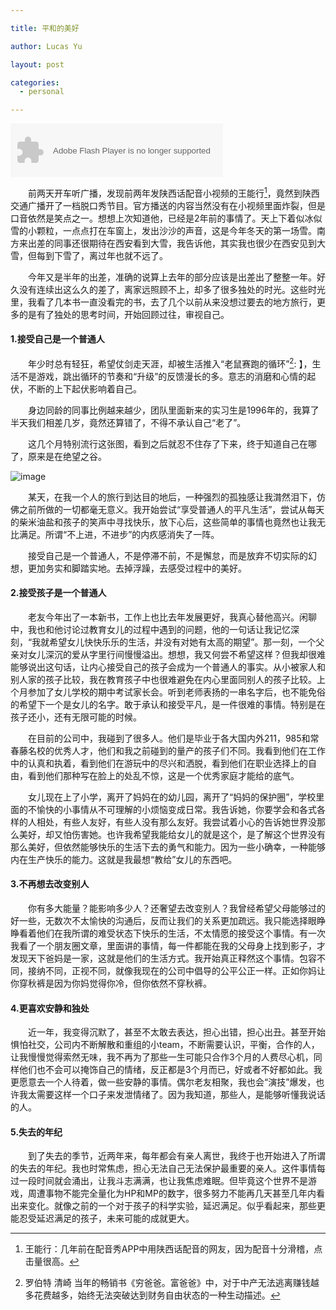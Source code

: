 ```yaml
---

title: 平和的美好

author: Lucas Yu

layout: post

categories:
  - personal

---
```

  
<object width="340" height="86" data="http://music.163.com/style/swf/widget.swf?sid=168091&amp;type=2&amp;auto=0&amp;width=320&amp;height=66" type="application/x-shockwave-flash"><param name="src" value="http://music.163.com/style/swf/widget.swf?sid=168091&amp;type=2&amp;auto=0&amp;width=320&amp;height=66" /><param name="allownetworking" value="all" /></object>

&emsp;&emsp;前两天开车听广播，发现前两年发陕西话配音小视频的王能行[^1]，竟然到陕西交通广播开了一档脱口秀节目。官方播送的内容当然没有在小视频里面炸裂，但是口音依然是笑点之一。想想上次知道他，已经是2年前的事情了。天上下着似冰似雪的小颗粒，一点点打在车窗上，发出沙沙的声音，这是今年冬天的第一场雪。南方来出差的同事还很期待在西安看到大雪，我告诉他，其实我也很少在西安见到大雪，但每到下雪了，离过年也就不远了。  
  
&emsp;&emsp;今年又是半年的出差，准确的说算上去年的部分应该是出差出了整整一年。好久没有连续出这么久的差了，离家远照顾不上，却多了很多独处的时光。这些时光里，我看了几本书一直没看完的书，去了几个以前从来没想过要去的地方旅行，更多的是有了独处的思考时间，开始回顾过往，审视自己。  
  
#### 1.接受自己是一个普通人
&emsp;&emsp;年少时总有轻狂，希望仗剑走天涯，却被生活推入“老鼠赛跑的循环”[^2]: 】，生活不是游戏，跳出循环的节奏和“升级”的反馈漫长的多。意志的消磨和心情的起伏，不断的上下起伏影响着自己。

&emsp;&emsp;身边同龄的同事比例越来越少，团队里面新来的实习生是1996年的，我算了半天我们相差几岁，竟然还算错了，不得不承认自己“老了”。

&emsp;&emsp;这几个月特别流行这张图，看到之后就忍不住存了下来，终于知道自己在哪了，原来是在绝望之谷。

![image](http://www.iamyuchao.com/wp-content/uploads/2018/mountain.jpg)

&emsp;&emsp;某天，在我一个人的旅行到达目的地后，一种强烈的孤独感让我潸然泪下，仿佛之前所做的一切都毫无意义。我开始尝试“享受普通人的平凡生活”，尝试从每天的柴米油盐和孩子的笑声中寻找快乐，放下心后，这些简单的事情也竟然也让我无比满足。所谓“不上进，不进步”的内疚感消失了一阵。

&emsp;&emsp;接受自己是一个普通人，不是停滞不前，不是懈怠，而是放弃不切实际的幻想，更加务实和脚踏实地。去掉浮躁，去感受过程中的美好。

#### 2.接受孩子是一个普通人
&emsp;&emsp;老友今年出了一本新书，工作上也比去年发展更好，我真心替他高兴。闲聊中，我也和他讨论过教育女儿的过程中遇到的问题，他的一句话让我记忆深刻，“我就希望女儿快快乐乐的生活，并没有对她有太高的期望”。那一刻，一个父亲对女儿深沉的爱从字里行间慢慢溢出。想想，我又何尝不希望这样？但我却很难能够说出这句话，让内心接受自己的孩子会成为一个普通人的事实。从小被家人和别人家的孩子比较，我在教育孩子中也很难避免在内心里面同别人的孩子比较。上个月参加了女儿学校的期中考试家长会。听到老师表扬的一串名字后，也不能免俗的希望下一个是女儿的名字。敢于承认和接受平凡，是一件很难的事情。特别是在孩子还小，还有无限可能的时候。

&emsp;&emsp;在目前的公司中，我碰到了很多人。他们是毕业于各大国内外211，985和常春藤名校的优秀人才，他们和我之前碰到的量产的孩子们不同。我看到他们在工作中的认真和执着，看到他们在游玩中的尽兴和洒脱，看到他们在职业选择上的自由，看到他们那种写在脸上的处乱不惊，这是一个优秀家庭才能给的底气。

&emsp;&emsp;女儿现在上了小学，离开了妈妈在的幼儿园，离开了“妈妈的保护圈”，学校里面的不愉快的小事情从不可理解的小烦恼变成日常。我告诉她，你要学会和各式各样的人相处，有些人友好，有些人没有那么友好。我尝试着小心的告诉她世界没那么美好，却又怕伤害她。也许我希望我能给女儿的就是这个，是了解这个世界没有那么美好，但依然能够快乐的生活下去的勇气和能力。因为一些小确幸，一种能够内在生产快乐的能力。这就是我最想“教给”女儿的东西吧。

#### 3.不再想去改变别人
&emsp;&emsp;你有多大能量？能影响多少人？还奢望去改变别人？我曾经希望父母能够过的好一些，无数次不太愉快的沟通后，反而让我们的关系更加疏远。我只能选择眼睁睁看着他们在我所谓的难受状态下快乐的生活，不太情愿的接受这个事情。有一次我看了一个朋友圈文章，里面讲的事情，每一件都能在我的父母身上找到影子，才发现天下爸妈是一家，这就是他们的生活方式。我开始真正释然这个事情。包容不同，接纳不同，正视不同，就像我现在的公司中倡导的公平公正一样。正如你妈让你穿秋裤是因为你妈觉得你冷，但你依然不穿秋裤。

#### 4.更喜欢安静和独处
&emsp;&emsp;近一年，我变得沉默了，甚至不太敢去表达，担心出错，担心出丑。甚至开始惧怕社交，公司内不断解散和重组的小team，不断需要认识，平衡，合作的人，让我慢慢觉得索然无味，我不再为了那些一生可能只合作3个月的人费尽心机，同样他们也不会可以掩饰自己的情绪，反正都是3个月而已，好或者不好都如此。我更愿意去一个人待着，做一些安静的事情。偶尔老友相聚，我也会“演技”爆发，也许我太需要这样一个口子来发泄情绪了。因为我知道，那些人，是能够听懂我说话的人。

#### 5.失去的年纪
&emsp;&emsp;到了失去的季节，近两年来，每年都会有亲人离世，我终于也开始进入了所谓的失去的年纪。我也时常焦虑，担心无法自己无法保护最重要的亲人。这件事情每过一段时间就会涌出，让我斗志满满，也让我焦虑难眠。但毕竟这个世界不是游戏，周遭事物不能完全量化为HP和MP的数字，很多努力不能再几天甚至几年内看出来变化。就像之前的一个对于孩子的科学实验，延迟满足。似乎看起来，那些更能忍受延迟满足的孩子，未来可能的成就更大。

[^1]: 王能行：几年前在配音秀APP中用陕西话配音的网友，因为配音十分滑稽，点击量很高。
[^2]: 罗伯特 清崎 当年的畅销书《穷爸爸。富爸爸》中，对于中产无法逃离赚钱越多花费越多，始终无法突破达到财务自由状态的一种生动描述。